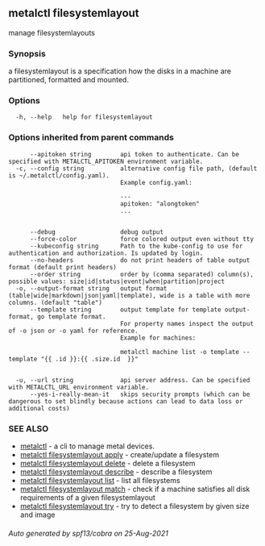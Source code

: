 ## metalctl filesystemlayout

manage filesystemlayouts

### Synopsis

a filesystemlayout is a specification how the disks in a machine are partitioned, formatted and mounted.

### Options

```
  -h, --help   help for filesystemlayout
```

### Options inherited from parent commands

```
      --apitoken string        api token to authenticate. Can be specified with METALCTL_APITOKEN environment variable.
  -c, --config string          alternative config file path, (default is ~/.metalctl/config.yaml).
                               Example config.yaml:
                               
                               ---
                               apitoken: "alongtoken"
                               ...
                               
                               
      --debug                  debug output
      --force-color            force colored output even without tty
      --kubeconfig string      Path to the kube-config to use for authentication and authorization. Is updated by login.
      --no-headers             do not print headers of table output format (default print headers)
      --order string           order by (comma separated) column(s), possible values: size|id|status|event|when|partition|project
  -o, --output-format string   output format (table|wide|markdown|json|yaml|template), wide is a table with more columns. (default "table")
      --template string        output template for template output-format, go template format.
                               For property names inspect the output of -o json or -o yaml for reference.
                               Example for machines:
                               
                               metalctl machine list -o template --template "{{ .id }}:{{ .size.id  }}"
                               
                               
  -u, --url string             api server address. Can be specified with METALCTL_URL environment variable.
      --yes-i-really-mean-it   skips security prompts (which can be dangerous to set blindly because actions can lead to data loss or additional costs)
```

### SEE ALSO

* [metalctl](metalctl.md)	 - a cli to manage metal devices.
* [metalctl filesystemlayout apply](metalctl_filesystemlayout_apply.md)	 - create/update a filesystem
* [metalctl filesystemlayout delete](metalctl_filesystemlayout_delete.md)	 - delete a filesystem
* [metalctl filesystemlayout describe](metalctl_filesystemlayout_describe.md)	 - describe a filesystem
* [metalctl filesystemlayout list](metalctl_filesystemlayout_list.md)	 - list all filesystems
* [metalctl filesystemlayout match](metalctl_filesystemlayout_match.md)	 - check if a machine satisfies all disk requirements of a given filesystemlayout
* [metalctl filesystemlayout try](metalctl_filesystemlayout_try.md)	 - try to detect a filesystem by given size and image

###### Auto generated by spf13/cobra on 25-Aug-2021
